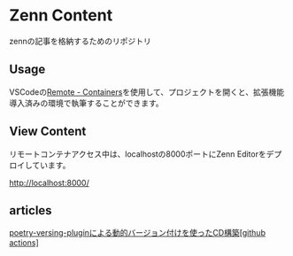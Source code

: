 # Zenn Content

zennの記事を格納するためのリポジトリ

## Usage

VSCodeの[Remote - Containers](https://marketplace.visualstudio.com/items?itemName=ms-vscode-remote.remote-containers)を使用して、プロジェクトを開くと、拡張機能導入済みの環境で執筆することができます。

## View Content

リモートコンテナアクセス中は、localhostの8000ポートにZenn Editorをデプロイしています。

[http://localhost:8000/](http://localhost:8000/)

## articles

[poetry-versing-pluginによる動的バージョン付けを使ったCD構築[github actions]](https://zenn.dev/u_not/articles/abcc0ebd71655b/)
